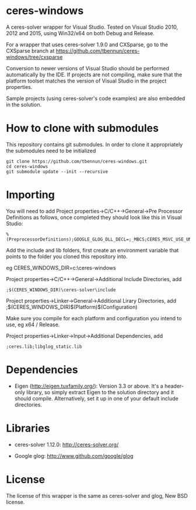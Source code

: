 ceres-windows
=============

A ceres-solver wrapper for Visual Studio.
Tested on Visual Studio 2010, 2012 and 2015, using Win32/x64 on both Debug and Release.

For a wrapper that uses ceres-solver 1.9.0 and CXSparse, go to the
CXSparse branch at https://github.com/tbennun/ceres-windows/tree/cxsparse

Conversion to newer versions of Visual Studio should be performed automatically by the IDE. 
If projects are not compiling, make sure that the platform toolset matches the version of Visual
Studio in the project properties.


Sample projects (using ceres-solver's code examples) are also embedded in the solution.

How to clone with submodules
============

This repository contains git submodules. In order to clone it appropriately the submodules need to be initialized

```shell
git clone https://github.com/tbennun/ceres-windows.git
cd ceres-windows
git submodule update --init --recursive
```

Importing
=========
You will need to add Project properties->C/C++->General->Pre Processor Definitions as follows, once completed they should look like this in Visual Studio:
```code
%(PreprocessorDefinitions);GOOGLE_GLOG_DLL_DECL=;_MBCS;CERES_MSVC_USE_UNDERSCORE_PREFIXED_BESSEL_FUNCTIONS
```
Add the include and lib folders, first create an environment variable that points to the folder you cloned this repository into.

eg CERES_WINDOWS_DIR=c:\ceres-windows

Project properties->C/C++->General->Additional Include Directories, add
```code
;$(CERES_WINDOWS_DIR)\ceres-solver\include
```
Project properties->Linker->General->Additional Lirary Directories, add
    ;$(CERES_WINDOWS_DIR)\$(Platform)\$(Configuration)

Make sure you compile for each platform and configuration you intend to use, eg x64 / Release.

Project properties->Linker->Input->Additional Dependencies, add
```code
;ceres.lib;libglog_static.lib
```


Dependencies
============

  * Eigen (http://eigen.tuxfamily.org/): Version 3.3 or above. It's a header-only 
    library, so simply extract Eigen to the solution directory and it should compile. 
    Alternatively, set it up in one of your default include directories.

Libraries
=========

  * ceres-solver 1.12.0: http://ceres-solver.org/

  * Google glog: http://www.github.com/google/glog


License
=======

The license of this wrapper is the same as ceres-solver and glog, New BSD license.

